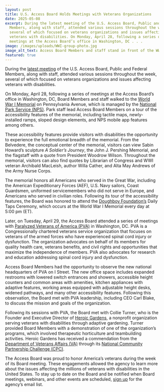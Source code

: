```yaml
---
layout: post
title: U.S. Access Board Holds Meetings with Veterans Organizations
date: 2025-05-08
excerpt: During the latest meeting of the U.S. Access Board, Public and Federal
  Members, along with staff, attended various sessions throughout the week,
  several of which focused on veterans organizations and issues affecting
  veterans with disabilities. On Monday, April 28, following a series of
  meetings at the Access Board’s office in Washington, DC . . .
image: /images/uploads/WWI-group-photo.jpg
image_alt_text: Access Board Members and staff stand in front of the WWI Memorial.
featured: true
---
```

During the [latest meeting](https://www.access-board.gov/news/2025/04/30/elver-ariza-silva-and-michael-brennan-elected-as-chair-and-vice-chair-to-u-s-access-board/) of the U.S. Access Board, Public and Federal Members, along with staff, attended various sessions throughout the week, several of which focused on veterans organizations and issues affecting veterans with disabilities.

On Monday, April 28, following a series of meetings at the Access Board’s office in Washington, DC, Board Members and staff walked to the [World War I Memorial](https://www.nps.gov/wwim/index.htm) on Pennsylvania Avenue, which is managed by the [National Park Service (NPS)](https://www.nps.gov/index.htm). Park staff lead Access Board Members on a tour of the accessibility features of the memorial, including tactile maps, newly-installed ramps, sloped design elements, and NPS mobile app features among others.

These accessibility features provide visitors with disabilities the opportunity to experience the full emotional breadth of the memorial. From the Belvedere, the conceptual center of the memorial, visitors can view Sabin Howard’s sculpture *A Soldier’s Journey*, the John J. Pershing Memorial, and the flagstaff with a quote from President Woodrow Wilson. Throughout the memorial, visitors can also find quotes by Librarian of Congress and WWI veteran Archibald MacLeish, author Willa Cather, and Alta May Andrews of the Army Nurse Corps.

The memorial honors all Americans who served in the Great War, including the American Expeditionary Forces (AEF), U.S. Navy sailors, Coast Guardsmen, uniformed servicemembers who did not serve in Europe, and Americans who served in civilian roles. Following its tour of the accessibility features, the Board was honored to attend the [Doughboy Foundation’s](https://doughboy.org/) Daily Taps Ceremony, which occurs at the World War I Memorial every day at 5:00 pm (ET).

Later, on Tuesday, April 29, the Access Board attended a series of meetings with [Paralyzed Veterans of America (PVA)](https://pva.org/) in Washington, DC. PVA is a Congressionally chartered veterans service organization that focuses on veterans of the armed forces who have experienced spinal cord injury or dysfunction. The organization advocates on behalf of its members for quality health care, veterans benefits, and civil rights and opportunities that maximize the independence of members. PVA also advocates for research and education addressing spinal cord injury and dysfunction.

Access Board Members had the opportunity to observe the new national headquarters of PVA on I Street. The new office space includes expanded restrooms with lowered switch entrances and showers, accessible height counters and common areas with amenities, kitchen appliances with adaptive features, working areas equipped with adjustable height desks, widened pathways, and many other accessibility features. Following this observation, the Board met with PVA leadership, including CEO Carl Blake, to discuss the mission and goals of the organization.

Following its sessions with PVA, the Board met with Collie Turner, who is the Founder and Executive Director of [Heroic Gardens](https://heroicgardens.org/), a nonprofit organization serving veterans with disabilities through adaptive gardening. Turner provided Board Members with a demonstration of one of the organization’s programs, which involved therapeutic horticulture and teambuilding activities. Heroic Gardens has received a commendation from the [Department of Veterans Affairs (VA)](https://www.va.gov/) through its [National Community Partnership Challenge (CPC)](https://www.va.gov/HEALTHPARTNERSHIPS/cpc/index.asp).

The Access Board was proud to honor America’s veterans during the week of its Board meeting. These engagements allowed the agency to learn more about the issues affecting the millions of veterans with disabilities in the United States. To stay up to date on the Board and be notified when Board meetings, webinars, and other events are scheduled, [sign up](https://public.govdelivery.com/accounts/USACCESS/subscriber/qualify?commit=Subscribe&topic_id=USACCESS_1) for the agency’s email list.
